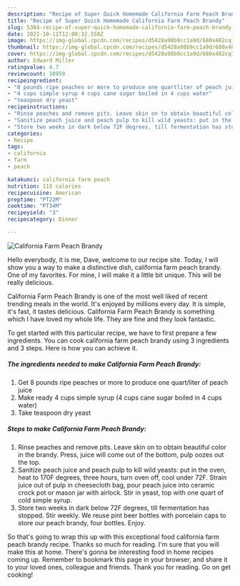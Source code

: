 ```yaml
---
description: "Recipe of Super Quick Homemade California Farm Peach Brandy"
title: "Recipe of Super Quick Homemade California Farm Peach Brandy"
slug: 5384-recipe-of-super-quick-homemade-california-farm-peach-brandy
date: 2021-10-11T12:08:32.550Z
image: https://img-global.cpcdn.com/recipes/d5428a98b9cc1a9d/680x482cq70/california-farm-peach-brandy-recipe-main-photo.jpg
thumbnail: https://img-global.cpcdn.com/recipes/d5428a98b9cc1a9d/680x482cq70/california-farm-peach-brandy-recipe-main-photo.jpg
cover: https://img-global.cpcdn.com/recipes/d5428a98b9cc1a9d/680x482cq70/california-farm-peach-brandy-recipe-main-photo.jpg
author: Edward Miller
ratingvalue: 4.7
reviewcount: 38959
recipeingredient:
- "8 pounds ripe peaches or more to produce one quartliter of peach juice"
- "4 cups simple syrup 4 cups cane sugar boiled in 4 cups water"
- "teaspoon dry yeast"
recipeinstructions:
- "Rinse peaches and remove pits. Leave skin on to obtain beautiful color in the brandy. Press, juice will come out of the bottom, pulp oozes out the top."
- "Sanitize peach juice and peach pulp to kill wild yeasts: put in the oven, heat to 170F degrees, three hours, turn oven off, cool under 72F. Strain juice out of pulp in cheesecloth bag, pour peach juice into ceramic crock pot or mason jar with airlock. Stir in yeast, top with one quart of cold simple syrup."
- "Store two weeks in dark below 72F degrees, till fermentation has stopped. Stir weekly. We reuse pint beer bottles with porcelain caps to store our peach brandy, four bottles. Enjoy."
categories:
- Recipe
tags:
- california
- farm
- peach

katakunci: california farm peach 
nutrition: 113 calories
recipecuisine: American
preptime: "PT22M"
cooktime: "PT34M"
recipeyield: "3"
recipecategory: Dinner

---
```



![California Farm Peach Brandy](https://img-global.cpcdn.com/recipes/d5428a98b9cc1a9d/680x482cq70/california-farm-peach-brandy-recipe-main-photo.jpg)

Hello everybody, it is me, Dave, welcome to our recipe site. Today, I will show you a way to make a distinctive dish, california farm peach brandy. One of my favorites. For mine, I will make it a little bit unique. This will be really delicious.



California Farm Peach Brandy is one of the most well liked of recent trending meals in the world. It's enjoyed by millions every day. It is simple, it's fast, it tastes delicious. California Farm Peach Brandy is something which I have loved my whole life. They are fine and they look fantastic.


To get started with this particular recipe, we have to first prepare a few ingredients. You can cook california farm peach brandy using 3 ingredients and 3 steps. Here is how you can achieve it.

<!--inarticleads1-->

##### The ingredients needed to make California Farm Peach Brandy:

1. Get 8 pounds ripe peaches or more to produce one quart/liter of peach juice
1. Make ready 4 cups simple syrup (4 cups cane sugar boiled in 4 cups water)
1. Take teaspoon dry yeast




<!--inarticleads2-->

##### Steps to make California Farm Peach Brandy:

1. Rinse peaches and remove pits. Leave skin on to obtain beautiful color in the brandy. Press, juice will come out of the bottom, pulp oozes out the top.
1. Sanitize peach juice and peach pulp to kill wild yeasts: put in the oven, heat to 170F degrees, three hours, turn oven off, cool under 72F. Strain juice out of pulp in cheesecloth bag, pour peach juice into ceramic crock pot or mason jar with airlock. Stir in yeast, top with one quart of cold simple syrup.
1. Store two weeks in dark below 72F degrees, till fermentation has stopped. Stir weekly. We reuse pint beer bottles with porcelain caps to store our peach brandy, four bottles. Enjoy.




So that's going to wrap this up with this exceptional food california farm peach brandy recipe. Thanks so much for reading. I'm sure that you will make this at home. There's gonna be interesting food in home recipes coming up. Remember to bookmark this page in your browser, and share it to your loved ones, colleague and friends. Thank you for reading. Go on get cooking!
